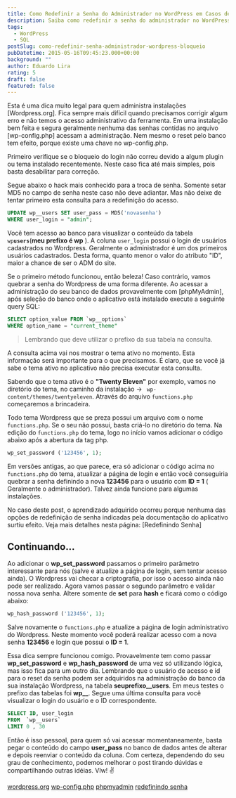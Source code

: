 ```yaml
---
title: Como Redefinir a Senha do Administrador no WordPress em Casos de Bloqueio
description: Saiba como redefinir a senha do administrador no WordPress quando o acesso ao painel está bloqueado, usando consultas SQL ou manipulando o arquivo functions.php do tema ativo.
tags:
  - WordPress
  - SQL
postSlug: como-redefinir-senha-administrador-wordpress-bloqueio
pubDatetime: 2015-05-16T09:45:23.000+00:00
background: ""
author: Eduardo Lira
rating: 5
draft: false
featured: false
---
```


Esta é uma dica muito legal para quem administra instalações [Wordpress.org].
Fica sempre mais difícil quando precisamos corrigir algum erro e não temos o acesso administrativo da ferramenta.
Em uma instalação bem feita e segura geralmente nenhuma das senhas contidas no arquivo [wp-config.php] acessam a administração.
Nem mesmo o reset pelo banco tem efeito, porque existe uma chave no wp-config.php.

Primeiro verifique se o bloqueio do login não correu devido a algum plugin ou tema instalado recentemente.
Neste caso fica até mais simples, pois basta desabilitar para correção.

Segue abaixo o hack mais conhecido para a troca de senha.
Somente setar MD5 no campo de senha neste caso não deve adiantar. Mas não deixe de tentar primeiro esta consulta para a redefinição do acesso.

```sql
UPDATE wp__users SET user_pass = MD5('novasenha')
WHERE user_login = "admin";
```

Você tem acesso ao banco para visualizar o conteúdo da tabela <code>wp**users**</code>(**meu prefixo é wp** ).
A coluna <code>user_login</code> possui o login de usuários cadastrados no Wordpress. Geralmente o administrador é um dos primeiros usuários cadastrados. Desta forma, quanto menor o valor do atributo "ID", maior a chance de ser o ADM do site.

Se o primeiro método funcionou, então beleza! Caso contrário, vamos quebrar a senha do Wordpress de uma forma diferente.
Ao acessar a administração do seu banco de dados provavelmente com [phpMyAdmin], após seleção do banco onde o aplicativo está instalado execute a seguinte query SQL:

```sql
SELECT option_value FROM `wp__options`
WHERE option_name = "current_theme"
```

> Lembrando que deve utilizar o prefixo da sua tabela na consulta.

A consulta acima vai nos mostrar o tema ativo no momento. Esta informação será importante para o que precisamos.
É claro, que se você já sabe o tema ativo no aplicativo não precisa executar esta consulta.

Sabendo que o tema ativo é o **"Twenty Eleven"** por exemplo, vamos no diretório do tema, no caminho da instalação -> <code> wp-content/themes/twentyeleven</code>.
Através do arquivo <code>functions.php</code> começaremos a brincadeira.

Todo tema Wordpress que se preza possui um arquivo com o nome <code>functions.php</code>. Se o seu não possui, basta criá-lo no diretório do tema.
Na edição do <code>functions.php</code> do tema, logo no início vamos adicionar o código abaixo após a abertura da tag php.

```php
wp_set_password ('123456', 1);
```

Em versões antigas, ao que parece, era só adicionar o código acima no <code>functions.php</code> do tema, atualizar a página de login e então você conseguiria quebrar a senha definindo a nova **123456** para o usuário com **ID = 1** ( Geralmente o administrador). Talvez ainda funcione para algumas instalações.

No caso deste post, o aprendizado adquirido ocorreu porque nenhuma das opções de redefinição de senha indicadas pela documentação do aplicativo surtiu efeito.
Veja mais detalhes nesta página: [Redefinindo Senha]

## Continuando...

Ao adicionar o **wp_set_password** passamos o primeiro parâmetro interessante para nós (salve e atualize a página de login, sem tentar acesso ainda).
O Wordpress vai checar a criptografia, por isso o acesso ainda não pode ser realizado.
Agora vamos passar o segundo parâmetro e validar nossa nova senha. Altere somente de **set** para **hash** e ficará como o código abaixo:

```php
wp_hash_password ('123456', 1);
```

Salve novamente o <code>functions.php</code> e atualize a página de login administrativo do Wordpress.
Neste momento você poderá realizar acesso com a nova senha **123456** e login que possui o **ID = 1**.

Essa dica sempre funcionou comigo.
Provavelmente tem como passar **wp_set_password** e **wp_hash_password** de uma vez só utilizando lógica, mas isso fica para um outro dia.
Lembrando que o usuário de acesso e id para o reset da senha podem ser adquiridos na administração do banco da sua instalação Wordpress, na tabela **seuprefixo\_\_users**.
Em meus testes o prefixo das tabelas foi **wp\_\_**. Segue uma última consulta para você visualizar o login do usuário e o ID correspondente.

```sql
SELECT ID, user_login
FROM  `wp__users`
LIMIT 0 , 30
```

Então é isso pessoal, para quem só vai acessar momentaneamente, basta pegar o conteúdo do campo **user_pass** no banco de dados antes de alterar e depois reenviar o conteúdo da coluna.
Com certeza, dependendo do seu grau de conhecimento, podemos melhorar o post tirando dúvidas e compartilhando outras idéias.
Vlw! :v:

[wordpress.org](https://wordpress.org/)
[wp-config.php](https://codex.wordpress.org/pt-br:Editando_wp-config.php)
[phpmyadmin](http://www.phpmyadmin.net/home_page/index.php)
[redefinindo senha](https://codex.wordpress.org/pt-br:Redefinindo_Senha)
